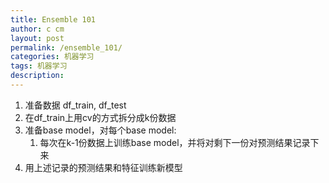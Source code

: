 ```yaml
---
title: Ensemble 101
author: c cm
layout: post
permalink: /ensemble_101/
categories: 机器学习
tags: 机器学习
description:
---
```


1. 准备数据 df_train, df_test
2. 在df_train上用cv的方式拆分成k份数据
3. 准备base model，对每个base model:
    1. 每次在k-1份数据上训练base model，并将对剩下一份对预测结果记录下来
4. 用上述记录的预测结果和特征训练新模型
